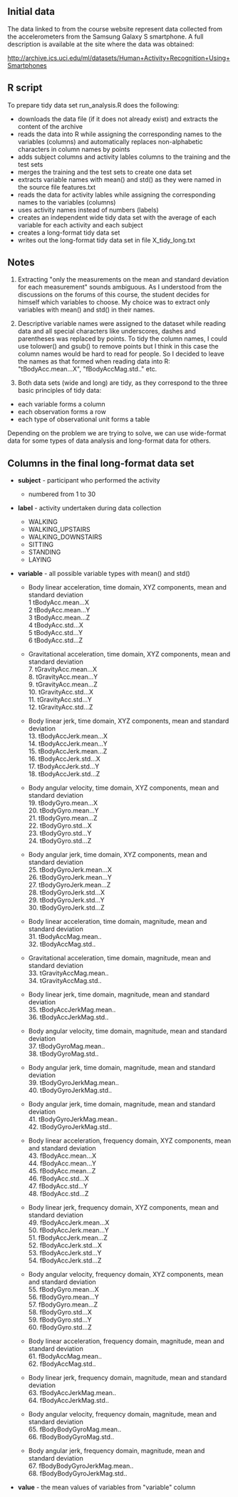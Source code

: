 
## Initial data

The data linked to from the course website represent data collected from the accelerometers from the Samsung Galaxy S smartphone. A full description is available at the site where the data was obtained:

<http://archive.ics.uci.edu/ml/datasets/Human+Activity+Recognition+Using+Smartphones> 

## R script

To prepare tidy data set run_analysis.R does the following:  

- downloads the data file (if it does not already exist) and extracts the content of the archive  
- reads the data into R while assigning the corresponding names to the variables (columns) and automatically replaces non-alphabetic characters in column names by points  
- adds subject columns and activity lables columns to the training and the test sets  
- merges the training and the test sets to create one data set  
- extracts variable names with mean() and std() as they were named in the source file features.txt  
- reads the data for activity lables while assigning the corresponding names to the variables (columns)  
- uses activity names instead of numbers (labels)  
- creates an independent wide tidy data set with the average of each variable for each activity and each subject  
- creates a long-format tidy data set  
- writes out the long-format tidy data set in file X_tidy_long.txt  

## Notes

1. Extracting "only the measurements on the mean and standard deviation for each measurement" sounds ambiguous. As I understood from the discussions on the forums of this course, the student decides for himself which variables to choose. My choice was to extract only variables with mean() and std() in their names.   

2. Descriptive variable names were assigned to the dataset while reading data and all special characters like underscores, dashes and parentheses was replaced by points. To tidy the column names, I could use tolower() and gsub() to remove points but I think in this case the column names would be hard to read for people. So I decided to leave the names as that formed when reading data into R: "tBodyAcc.mean...X", "fBodyAccMag.std.." etc.  

3. Both data sets (wide and long) are tidy, as they correspond to the three basic principles of tidy data:  
  - each variable forms a column  
  - each observation forms a row  
  - each type of observational unit forms a table  

Depending on the problem we are trying to solve, we can use wide-format data for some types of data analysis and long-format data for others.

## Columns in the final long-format data set 

- **subject** - participant who performed the activity  
	* numbered from 1 to 30  

- **label** - activity undertaken during data collection  
	* WALKING  
	* WALKING_UPSTAIRS  
	* WALKING_DOWNSTAIRS  
	* SITTING  
	* STANDING  
	* LAYING  

- **variable** - all possible variable types with mean() and std()  
	* Body linear acceleration, time domain, XYZ components, mean and standard deviation  
		1 tBodyAcc.mean...X  
		2 tBodyAcc.mean...Y  
		3 tBodyAcc.mean...Z  
		4 tBodyAcc.std...X  
		5 tBodyAcc.std...Y  
		6 tBodyAcc.std...Z  

	* Gravitational acceleration, time domain, XYZ components, mean and standard deviation  
		7. tGravityAcc.mean...X  
		8. tGravityAcc.mean...Y  
		9. tGravityAcc.mean...Z  
		10. tGravityAcc.std...X  
		11. tGravityAcc.std...Y  
		12. tGravityAcc.std...Z  
	* Body linear jerk, time domain, XYZ components, mean and standard deviation  
		13. tBodyAccJerk.mean...X  
		14. tBodyAccJerk.mean...Y  
		15. tBodyAccJerk.mean...Z  
		16. tBodyAccJerk.std...X  
		17. tBodyAccJerk.std...Y  
		18. tBodyAccJerk.std...Z  
	* Body angular velocity, time domain, XYZ components, mean and standard deviation  
		19. tBodyGyro.mean...X  
		20. tBodyGyro.mean...Y  
		21. tBodyGyro.mean...Z  
		22. tBodyGyro.std...X  
		23. tBodyGyro.std...Y  
		24. tBodyGyro.std...Z  
	* Body angular jerk, time domain, XYZ components, mean and standard deviation  
		25. tBodyGyroJerk.mean...X  
		26. tBodyGyroJerk.mean...Y  
		27. tBodyGyroJerk.mean...Z  
		28. tBodyGyroJerk.std...X  
		29. tBodyGyroJerk.std...Y  
		30. tBodyGyroJerk.std...Z  
	* Body linear acceleration, time domain, magnitude, mean and standard deviation  
		31. tBodyAccMag.mean..  
		32. tBodyAccMag.std..  
	* Gravitational acceleration, time domain, magnitude, mean and standard deviation  
		33. tGravityAccMag.mean..  
		34. tGravityAccMag.std..  
	* Body linear jerk, time domain, magnitude, mean and standard deviation  
		35. tBodyAccJerkMag.mean..  
		36. tBodyAccJerkMag.std..  
	* Body angular velocity, time domain, magnitude, mean and standard deviation  
		37. tBodyGyroMag.mean..  
		38. tBodyGyroMag.std..  
	* Body angular jerk, time domain, magnitude, mean and standard deviation  
		39. tBodyGyroJerkMag.mean..  
		40. tBodyGyroJerkMag.std..  
	* Body angular jerk, time domain, magnitude, mean and standard deviation  
		41. tBodyGyroJerkMag.mean..  
		42. tBodyGyroJerkMag.std..  
	* Body linear acceleration, frequency domain, XYZ components, mean and standard deviation  
		43. fBodyAcc.mean...X  
		44. fBodyAcc.mean...Y  
		45. fBodyAcc.mean...Z  
		46. fBodyAcc.std...X  
		47. fBodyAcc.std...Y  
		48. fBodyAcc.std...Z  
	* Body linear jerk, frequency domain, XYZ components, mean and standard deviation  
		49. fBodyAccJerk.mean...X  
		50. fBodyAccJerk.mean...Y  
		51. fBodyAccJerk.mean...Z  
		52. fBodyAccJerk.std...X  
		53. fBodyAccJerk.std...Y  
		54. fBodyAccJerk.std...Z  
	* Body angular velocity, frequency domain, XYZ components, mean and standard deviation  
		55. fBodyGyro.mean...X  
		56. fBodyGyro.mean...Y  
		57. fBodyGyro.mean...Z  
		58. fBodyGyro.std...X  
		59. fBodyGyro.std...Y  
		60. fBodyGyro.std...Z  
	* Body linear acceleration, frequency domain, magnitude, mean and standard deviation  
		61. fBodyAccMag.mean..  
		62. fBodyAccMag.std..  
	* Body linear jerk, frequency domain, magnitude, mean and standard deviation  
		63. fBodyAccJerkMag.mean..  
		64. fBodyAccJerkMag.std..  
	* Body angular velocity, frequency domain, magnitude, mean and standard deviation  
		65. fBodyBodyGyroMag.mean..  
		66. fBodyBodyGyroMag.std..  
	* Body angular jerk, frequency domain, magnitude, mean and standard deviation  
		67. fBodyBodyGyroJerkMag.mean..  
		68. fBodyBodyGyroJerkMag.std..  

- **value** - the mean values of variables from "variable" column  
